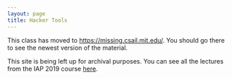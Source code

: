 ```yaml
---
layout: page
title: Hacker Tools
---
```


This class has moved to <https://missing.csail.mit.edu/>. You should go there to see the newest version of the material.

This site is being left up for archival purposes. You can see all the lectures from the IAP 2019 course [here](https://missing.csail.mit.edu/2019/).
